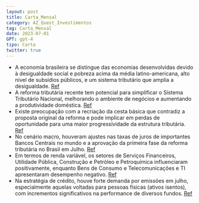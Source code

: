 ```yaml
---
layout: post
title: Carta_Mensal
category: AZ_Quest_Investimentos
tag: Carta_Mensal
date: 2023-07-01
GPT: gpt-4
tipo: Carta
twitter: true
---
```


- A economia brasileira se distingue das economias desenvolvidas devido à desigualdade social e pobreza acima da média latino-americana, alto nível de subsídios públicos, e um sistema tributário que amplia a desigualdade.
<a href="#" onclick="search_on_pdf('Há três fatos estilizados na economia brasileira que contribuem para afastá-la do padrão observado ')">Ref</a>
- A reforma tributária recente tem potencial para simplificar o Sistema Tributário Nacional, melhorando o ambiente de negócios e aumentando a produtividade doméstica.
<a href="#" onclick="search_on_pdf('8,2% do PIB. A reforma tributária (PEC 45/19), aprovada na Câmara, apresenta-se como oportunidade ')">Ref</a>
- Existe preocupação com a recriação da cesta básica que contradiz a proposta original da reforma e pode implicar em perdas de oportunidade para uma maior progressividade da estrutura tributária.
<a href="#" onclick="search_on_pdf('Contudo, é preciso também chamar atenção para o fato que a recriação da cesta básica, não prevista ')">Ref</a>
- No cenário macro, houveram ajustes nas taxas de juros de importantes Bancos Centrais no mundo e a aprovação da primeira fase da reforma tributária no Brasil em Julho.
<a href="#" onclick="search_on_pdf('patamar de -0.1%. No Brasil, o fato marcante foi a aprovação da primeira fase da reforma tributária')">Ref</a>
- Em termos de renda variável, os setores de Serviços Financeiros, Utilidade Pública, Construção e Petróleo e Petroquímica influenciaram positivamente, enquanto Bens de Consumo e Telecomunicações e TI apresentaram desempenho negativo.
<a href="#" onclick="search_on_pdf('Financeiros, Utilidade Pública, Construção e Petróleo e Petroquímica foram os que mais contribuíram')">Ref</a>
- Na estratégia de crédito, houve forte demanda por emissões em julho, especialmente aquelas voltadas para pessoas físicas (ativos isentos), com incrementos significativos na performance de diversos fundos.
<a href="#" onclick="search_on_pdf('ESTRATÉGIA DE CRÉDITO O mercado primário se manteve saudável em julho, apesar do ritmo menor que o ')">Ref</a>
